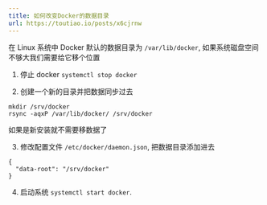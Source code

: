 ```yaml
---
title: 如何改变Docker的数据目录
url: https://toutiao.io/posts/x6cjrnw
---
```


在 Linux 系统中 Docker 默认的数据目录为 `/var/lib/docker`, 如果系统磁盘空间
不够大我们需要给它移个位置

1. 停止 docker `systemctl stop docker`

2. 创建一个新的目录并把数据同步过去

```
mkdir /srv/docker
rsync -aqxP /var/lib/docker/ /srv/docker
```

如果是新安装就不需要移数据了

3. 修改配置文件 `/etc/docker/daemon.json`, 把数据目录添加进去

```
{
  "data-root": "/srv/docker"
}
```

4. 启动系统 `systemctl start docker`.
